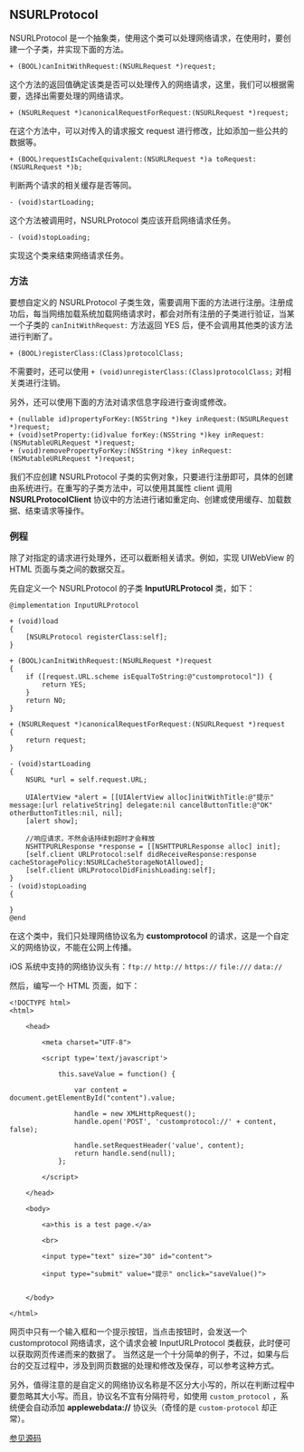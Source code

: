 ## NSURLProtocol
NSURLProtocol 是一个抽象类，使用这个类可以处理网络请求，在使用时，要创建一个子类，并实现下面的方法。

`+ (BOOL)canInitWithRequest:(NSURLRequest *)request;`

这个方法的返回值确定该类是否可以处理传入的网络请求，这里，我们可以根据需要，选择出需要处理的网络请求。

`+ (NSURLRequest *)canonicalRequestForRequest:(NSURLRequest *)request;`

在这个方法中，可以对传入的请求报文 request 进行修改，比如添加一些公共的数据等。

`+ (BOOL)requestIsCacheEquivalent:(NSURLRequest *)a toRequest:(NSURLRequest *)b;`

判断两个请求的相关缓存是否等同。

`- (void)startLoading;`

这个方法被调用时，NSURLProtocol 类应该开启网络请求任务。

`- (void)stopLoading;`

实现这个类来结束网络请求任务。

### 方法
要想自定义的 NSURLProtocol 子类生效，需要调用下面的方法进行注册。注册成功后，每当网络加载系统加载网络请求时，都会对所有注册的子类进行验证，当某一个子类的 `canInitWithRequest:` 方法返回 YES 后，便不会调用其他类的该方法进行判断了。

`+ (BOOL)registerClass:(Class)protocolClass;`

不需要时，还可以使用 `+ (void)unregisterClass:(Class)protocolClass;` 对相关类进行注销。

另外，还可以使用下面的方法对请求信息字段进行查询或修改。

```
+ (nullable id)propertyForKey:(NSString *)key inRequest:(NSURLRequest *)request;
+ (void)setProperty:(id)value forKey:(NSString *)key inRequest:(NSMutableURLRequest *)request;
+ (void)removePropertyForKey:(NSString *)key inRequest:(NSMutableURLRequest *)request;
```

我们不应创建 NSURLProtocol 子类的实例对象，只要进行注册即可，具体的创建由系统进行。在重写的子类方法中，可以使用其属性 client 调用 **NSURLProtocolClient** 协议中的方法进行诸如重定向、创建或使用缓存、加载数据、结束请求等操作。

### 例程
除了对指定的请求进行处理外，还可以截断相关请求。例如，实现 UIWebView 的 HTML 页面与类之间的数据交互。

先自定义一个 NSURLProtocol 的子类 **InputURLProtocol** 类，如下：

```
@implementation InputURLProtocol

+ (void)load
{
    [NSURLProtocol registerClass:self];
}

+ (BOOL)canInitWithRequest:(NSURLRequest *)request
{
    if ([request.URL.scheme isEqualToString:@"customprotocol"]) {
        return YES;
    }
    return NO;
}

+ (NSURLRequest *)canonicalRequestForRequest:(NSURLRequest *)request
{
    return request;
}

- (void)startLoading
{
    NSURL *url = self.request.URL;
        
    UIAlertView *alert = [[UIAlertView alloc]initWithTitle:@"提示" message:[url relativeString] delegate:nil cancelButtonTitle:@"OK" otherButtonTitles:nil, nil];
    [alert show];
    
    //响应请求，不然会话持续到超时才会释放
    NSHTTPURLResponse *response = [[NSHTTPURLResponse alloc] init];
    [self.client URLProtocol:self didReceiveResponse:response cacheStoragePolicy:NSURLCacheStorageNotAllowed];
    [self.client URLProtocolDidFinishLoading:self];
}
- (void)stopLoading
{
    
}
@end
```
在这个类中，我们只处理网络协议名为 **customprotocol** 的请求，这是一个自定义的网络协议，不能在公网上传播。

iOS 系统中支持的网络协议头有：`ftp://` `http://` `https://` `file:///` `data://`

然后，编写一个 HTML 页面，如下：

```
<!DOCTYPE html>
<html>

    <head>
        
        <meta charset="UTF-8">
            
        <script type='text/javascript'>
            
            this.saveValue = function() {
                
                var content = document.getElementById("content").value;

                handle = new XMLHttpRequest();
                handle.open('POST', 'customprotocol://' + content, false);
                
                handle.setRequestHeader('value', content);
                return handle.send(null);
            };
            
        </script>

    </head>
    
    <body>
    
        <a>this is a test page.</a>
    
        <br>
    
        <input type="text" size="30" id="content">
        
        <input type="submit" value="提示" onclick="saveValue()">
        
        
    </body>

</html>
```
网页中只有一个输入框和一个提示按钮，当点击按钮时，会发送一个 customprotocol 网络请求，这个请求会被 InputURLProtocol 类截获，此时便可以获取网页传递而来的数据了。
当然这是一个十分简单的例子，不过，如果与后台的交互过程中，涉及到网页数据的处理和修改及保存，可以参考这种方式。

另外，值得注意的是自定义的网络协议名称是不区分大小写的，所以在判断过程中要忽略其大小写。而且，协议名不宜有分隔符号，如使用 `custom_protocol` ，系统便会自动添加 **applewebdata://** 协议头（奇怪的是 `custom-protocol` 却正常）。

[参见源码](https://github.com/hanxuejian/hello-world/tree/master/test/Test-NSURLProtocol)